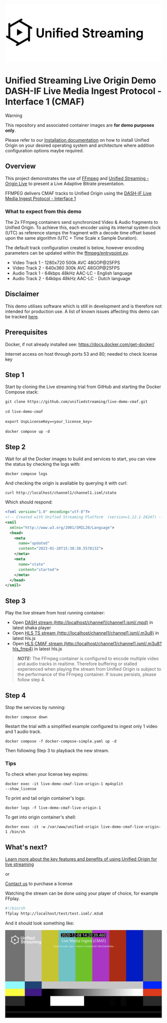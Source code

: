 ![Image](unifiedstreaming-logo-black.jpg?raw=true)
# Unified Streaming Live Origin Demo <br/> DASH-IF Live Media Ingest Protocol - Interface 1 (CMAF)

> [!WARNING]
> This repository and associated container images are **for demo purposes
> only**.
>
> Please refer to our [Installation
> documentation](https://docs.unified-streaming.com/installation/distributions.html)
> on how to install Unified Origin on your desired operating system and
> architecture where addition configuration options maybe required.

## Overview
This project demonstrates the use of [FFmpeg](https://ffmpeg.org/) and [Unified Streaming - Origin Live](http://www.unified-streaming.com/products/unified-origin) to present a Live Adaptive Bitrate presentation.

FFMPEG delivers CMAF tracks to Unified Origin using the [DASH-IF Live Media Ingest Protocol - Interface 1](https://dashif.org/Ingest/#interface-1)

### What to expect from this demo

The 2x FFmpeg containers send synchronized Video & Audio fragments to Unified Origin. To achieve this, each encoder using its internal system clock (UTC) as reference stamps the fragment with a decode time offset based upon the same algorithm (UTC + Time Scale x Sample Duration).

The default track configuration created is below, however encoding parameters can be updated within the [ffmpeg/entrypoint.py](entrypoint.py).
- Video Track 1 - 1280x720 500k AVC 48GOP@25FPS
- Video Track 2 - 640x360 300k AVC 48GOP@25FPS
- Audio Track 1 - 64kbps 48kHz AAC-LC - English language
- Audio Track 2 - 64kbps 48kHz AAC-LC - Dutch language

## Disclaimer
This demo utilises software which is still in development and is therefore not intended for production use. A list of known issues affecting this demo can be tracked [here](https://github.com/unifiedstreaming/live-demo-cmaf/issues).


## Prerequisites
Docker, if not already installed see: https://docs.docker.com/get-docker/

Internet access on host through ports 53 and 80; needed to check license key

## Step 1
Start by cloning the Live streaming trial from GitHub and starting the Docker Compose stack:

```
git clone https://github.com/unifiedstreaming/live-demo-cmaf.git

cd live-demo-cmaf

export UspLicenseKey=<your_license_key>

docker compose up -d
```
## Step 2
Wait for all the Docker images to build and services to start, you can view the status by checking the logs with:

```
docker compose logs
```

And checking the origin is available by querying it with curl:

```
curl http://localhost/channel1/channel1.isml/state
```

Which should respond:

```xml
<?xml version="1.0" encoding="utf-8"?>
<!-- Created with Unified Streaming Platform  (version=1.12.1-28247) -->
<smil
  xmlns="http://www.w3.org/2001/SMIL20/Language">
  <head>
    <meta
      name="updated"
      content="2023-01-20T15:38:30.557813Z">
    </meta>
    <meta
      name="state"
      content="started">
    </meta>
  </head>
</smil>
```
## Step 3
Play the live stream from host running container:

* Open [DASH stream (http://localhost/channel1/channel1.isml/.mpd)](https://shaka-player-demo.appspot.com/demo/#audiolang=en-GB;textlang=en-GB;uilang=en-GB;asset=http://localhost/channel1/channel1.isml/.mpd;panel=CUSTOM%20CONTENT;build=uncompiled) in latest shaka player
* Open [HLS TS stream (http://localhost/channel1/channel1.isml/.m3u8)](https://hls-js.netlify.app/demo/?src=http://localhost/channel1/channel1.isml/.m3u8) in latest hls.js
* Open [HLS CMAF stream (http://localhost/channel1/channel1.isml/.m3u8?hls_fmp4)](https://hls-js.netlify.app/demo/?src=http://localhost/channel1/channel1.isml/.m3u8?hls_fmp4) in latest hls.js

> **_NOTE:_**
The FFmpeg container is configured to encode multiple video and audio tracks in
realtime. Therefore buffering or stalled experienced when playing the stream
from Unified Origin is subject to the performance of the FFmpeg container. If issues persists, please follow step 4.

## Step 4
Stop the services by running:

```
docker compose down
```
Restart the trial with a simplified example configured to ingest only 1 video and 1 audio track.

```
docker compose -f docker-compose-simple.yaml up -d
```
Then following Step 3 to playback the new stream.

### Tips
To check when your license key expires:
```
docker exec -it live-demo-cmaf-live-origin-1 mp4split
--show_license
```

To print and tail origin container's logs:
```
docker logs -f live-demo-cmaf-live-origin-1
```
To get into origin container's shell:
```
docker exec -it -w /var/www/unified-origin live-demo-cmaf-live-origin-1 /bin/sh
```

## What's next?
[Learn more about the key features and benefits of using Unified Origin for live streaming](https://docs.unified-streaming.com/documentation/live/index.html)

or

[Contact us](mailto:%20sales@unified-streaming.com) to purchase a license

Watching the stream can be done using your player of choice, for example FFplay.

```bash
#!/bin/sh
ffplay http://localhost/test/test.isml/.m3u8
```

And it should look something like:

![example](./ffmpeg/example_cmaf.png?raw=true)
